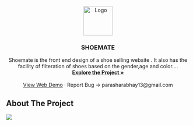 <br />
<p align="center">
  <a href="https://github.com/github_Abhayparashar/Shoemate">
    <img src="imag/profile.png" alt="Logo" width="80" height="80">
  </a>

  <h3 align="center">SHOEMATE</h3>

  <p align="center">
   Shoemate is the front end design of a shoe selling website . It also has the facility of filteration of shoes based on the gender,age and color....
    <br />
    <a href="https://github.com/Abhayparashar31/Shoemate/"><strong>Explore the Project »</strong></a>
    <br />
    <br />
    <a href="https://abhayparashar31.github.io/Shoemate/">View Web Demo</a>
    ·
    <a>Report Bug -> parasharabhay13@gmail.com</a>
    
  </p>
</p>


<!-- ABOUT THE PROJECT -->
## About The Project

 <a href="https://github.com/github_Abhayparashar/Shoemate">
    <img src="img/shoemate.jpg">
  </a>
